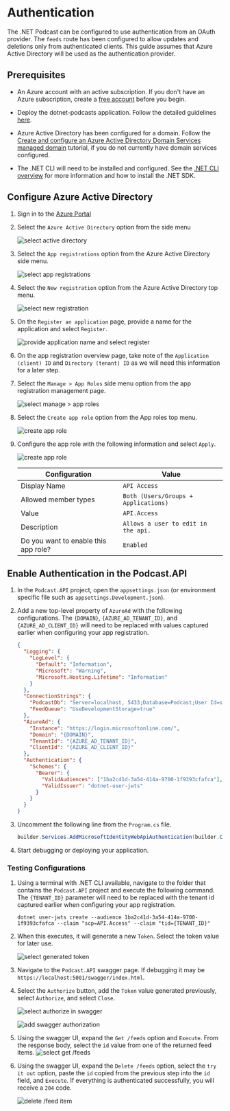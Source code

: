 # Authentication

The .NET Podcast can be configured to use authentication from an OAuth provider. The `feeds` route has been configured to allow updates and deletions only from authenticated clients. This guide assumes that Azure Active Directory will be used as the authentication provider.

## Prerequisites

- An Azure account with an active subscription. If you don't have an Azure subscription, create a [free account](https://azure.microsoft.com/free/) before you begin.

- Deploy the dotnet-podcasts application. Follow the detailed guidelines [here](../../deploy-websites-services.md).

- Azure Active Directory has been configured for a domain. Follow the [Create and configure an Azure Active Directory Domain Services managed domain](https://learn.microsoft.com/azure/active-directory-domain-services/tutorial-create-instance) tutorial, if you do not currently have domain services configured.

- The .NET CLI will need to be installed and configured. See the [.NET CLI overview](https://learn.microsoft.com/dotnet/core/tools/) for more information and how to install the .NET SDK.

## Configure Azure Active Directory

1. Sign in to the [Azure Portal](https://portal.azure.com)
1. Select the `Azure Active Directory` option from the side menu

   ![select active directory](images/select-active-directory.png)
1. Select the `App registrations` option from the Azure Active Directory side menu.
   
   ![select app registrations](images/select-app-registrations.png)
1. Select the `New registration` option from the Azure Active Directory top menu.
   
   ![select new registration](images/select-new-registration.png)
1. On the `Register an application` page, provide a name for the application and select `Register`.
   
   ![provide application name and select register](images/provide-application-name.png)
1. On the app registration overview page, take note of the `Application (client) ID` and `Directory (tenant) ID` as we will need this information for a later step.
1. Select the `Manage > App Roles` side menu option from the app registration management page.
   
   ![select manage > app roles](images/select-app-roles.png)
1. Select the `Create app role` option from the App roles top menu.
   
   ![create app role](images/select-create-app-role.png)
1. Configure the app role with the following information and select `Apply`.
   
   ![create app role](images/create-app-role.png)

   | Configuration                        | Value                                |
   | ------------------------------------ | ------------------------------------ |
   | Display Name                         | `API Access`                         |
   | Allowed member types                 | `Both (Users/Groups + Applications)` |
   | Value                                | `API.Access`                         |
   | Description                          | `Allows a user to edit in the api.`  |
   | Do you want to enable this app role? | `Enabled`                            |

## Enable Authentication in the Podcast.API

1. In the `Podcast.API` project, open the `appsettings.json` (or environment specific file such as `appsettings.Development.json`).
1. Add a new top-level property of `AzureAd` with the following configurations. The `{DOMAIN}`, `{AZURE_AD_TENANT_ID}`, and `{AZURE_AD_CLIENT_ID}` will need to be replaced with values captured earlier when configuring your app registration.

   ```json
   {
     "Logging": {
       "LogLevel": {
         "Default": "Information",
         "Microsoft": "Warning",
         "Microsoft.Hosting.Lifetime": "Information"
       }
     },
     "ConnectionStrings": {
       "PodcastDb": "Server=localhost, 5433;Database=Podcast;User Id=sa;Password=Pass@word;Encrypt=False",
       "FeedQueue": "UseDevelopmentStorage=true"
     },
     "AzureAd": {
       "Instance": "https://login.microsoftonline.com/",
       "Domain": "{DOMAIN}",
       "TenantId": "{AZURE_AD_TENANT_ID}",
       "ClientId": "{AZURE_AD_CLIENT_ID}"
     },
     "Authentication": {
       "Schemes": {
         "Bearer": {
           "ValidAudiences": ["1ba2c41d-3a54-414a-9700-1f9393cfafca"],
           "ValidIssuer": "dotnet-user-jwts"
         }
       }
     }
   }
   ```

1. Uncomment the following line from the `Program.cs` file.

   ```csharp
   builder.Services.AddMicrosoftIdentityWebApiAuthentication(builder.Configuration);
   ```

1. Start debugging or deploying your application.

### Testing Configurations

1. Using a terminal with .NET CLI available, navigate to the folder that contains the `Podcast.API` project and execute the following command. The `{TENANT_ID}` parameter will need to be replaced with the tenant id captured earlier when configuring your app registration.

   ```dotnetcli
   dotnet user-jwts create --audience 1ba2c41d-3a54-414a-9700-1f9393cfafca --claim "scp=API.Access" --claim "tid={TENANT_ID}"
   ```

1. When this executes, it will generate a new `Token`. Select the token value for later use.

   ![select generated token](images/generated-token.png)
1. Navigate to the `Podcast.API` swagger page. If debugging it may be `https://localhost:5001/swagger/index.html`.
1. Select the `Authorize` button, add the `Token` value generated previously, select `Authorize`, and select `Close`.
   
   ![select authorize in swagger](images/authorize-swagger.png)
   
   ![add swagger authorization](images/add-swagger-authorization.png)
1. Using the swagger UI, expand the `Get /feeds` option and `Execute`. From the response body, select the `id` value from one of the returned feed items.
   ![select get /feeds](images/get-feeds.png)
1. Using the swagger UI, expand the `Delete /feeds` option, select the `try it out` option, paste the `id` copied from the previous step into the `id` field, and `Execute`. If everything is authenticated successfully, you will receive a `204` code.
   
   ![delete /feed item](images/delete-feed.png)
